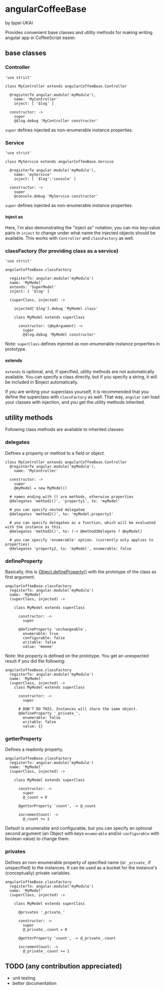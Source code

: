 # angularCoffeeBase

by Ippei UKAI

Provides convenient base classes and utility methods for making writing angular app in CoffeeScript easier.

## base classes

### Controller

    'use strict'
    
    class MyController extends angularCoffeeBase.Controller
      
      @registerTo angular.module('myModule'),
        name: 'MyController'
        inject: [ '$log' ]
      
      constructor: ->
        super
        @$log.debug 'MyController constructor'

`super` defines injected as non-enumerable instance properties.

### Service

    'use strict'
    
    class MyService extends angularCoffeeBase.Service
      
      @registerTo angular.module('myModule'),
        name: 'myService'
        inject: [ '$log':'console' ]
      
      constructor: ->
        super
        @console.debug 'MyService constructor'

`super` defines injected as non-enumerable instance properties.

#### inject as
Here, I'm also demonstrating the "inject as" notation; you can mix key-value pairs in `inject` to change
under what name the injected objects should be available. This works with `Controller` and `classFactory` as well.

### classFactory (for providing class as a service)

    'use strict'
    
    angularCoffeeBase.classFactory
      
      registerTo: angular.module('myModule')
      name: 'MyModel'
      extends: 'SuperModel'
      inject: [ '$log' ]
      
      (superClass, injected) ->
        
        injected['$log'].debug 'MyModel class'
        
        class MyModel extends superClass
          
          constructor: (@myArgument) ->
            super
            @$log.debug 'MyModel constructor'

Note: `superClass` defines injected as non-enumerable instance properties in prototype.

#### extends
`extends` is optional, and, if specified, utility methods are not automatically available.
You can specify a class directly, but if you specify a string, it will be included in $inject automatically.

If you are writing your superclass yourself, it is recommended that you define the superclass with `classFactory` as well.
That way, `angular` can load your classes with injection, and you get the utility methods inherited.

## utility methods

Following class methods are available to inherited classes:

### delegates

Defines a property or method to a field or object.

    class MyController extends angularCoffeeBase.Controller
      @registerTo angular.module('myModule'),
        name: 'MyController'
      
      constructor: ->
        super
        @myModel = new MyModel()
      
      # names ending with () are methods, otherwise properties
      @delegates 'method1()', 'property1', to: 'myModel'
      
      # you can specify nested delegatee
      @delegates 'method2()', to: 'myModel.property1'
      
      # you can specify delegatee as a function, which will be evaluated with the instance as this.
      @delegates 'method3()', to: (-> @method3Delegate ? @myModel)
      
      # you can specify 'enumerable' option. (currently only applies to properties)
      @delegates 'property2, to: 'myModel', enumerable: false


### defineProperty

Basically, this is [Object.defineProperty()](https://developer.mozilla.org/en/docs/Web/JavaScript/Reference/Global_Objects/Object/defineProperty)
with the prototype of the class as first argument.

    angularCoffeeBase.classFactory
      registerTo: angular.module('myModule')
      name: 'MyModel'
      (superClass, injected) ->
      
        class MyModel extends superClass
          
          constructor: ->
            super
          
          @defineProperty 'unchangeable',
            enumerable: true
            configurable: false
            writable: false
            value: 'meeee'


Note: the property is defined on the prototype. You get an unexpected result if you did the following:

    angularCoffeeBase.classFactory
      registerTo: angular.module('myModule')
      name: 'MyModel'
      (superClass, injected) ->
        class MyModel extends superClass
          
          constructor: ->
            super
          
          # DON'T DO THIS. Instances will share the same object.
          @defineProperty '_private_',
            enumerable: false
            writable: false
            value: {}

### getterProperty

Defines a readonly property.

    angularCoffeeBase.classFactory
      registerTo: angular.module('myModule')
      name: 'MyModel'
      (superClass, injected) ->
        
        class MyModel extends superClass
          
          constructor: ->
            super
            @_count = 0
          
          @getterProperty 'count', -> @_count
          
          incrementCount: ->
            @_count += 1

Default is enumerable and configurable, but you can specify an optional second argument
(an Object with keys `enumerable` and/or `configurable` with boolean value) to change them.

### privates

Defines an non-enumerable property of specified name (or `_private_` if unspecified) to the instances. It can be used as
a bucket for the instance's (conceptually) private variables.

    angularCoffeeBase.classFactory
      registerTo: angular.module('myModule')
      name: 'MyModel'
      (superClass, injected) ->
        
        class MyModel extends superClass
          
          @privates '_private_'
          
          constructor: ->
            super
            @_private_.count = 0
          
          @getterProperty 'count', -> @_private_.count
          
          incrementCount: ->
            @_private_.count += 1

## TODO (any contribution appreciated)

* unit testing
* better documentation
